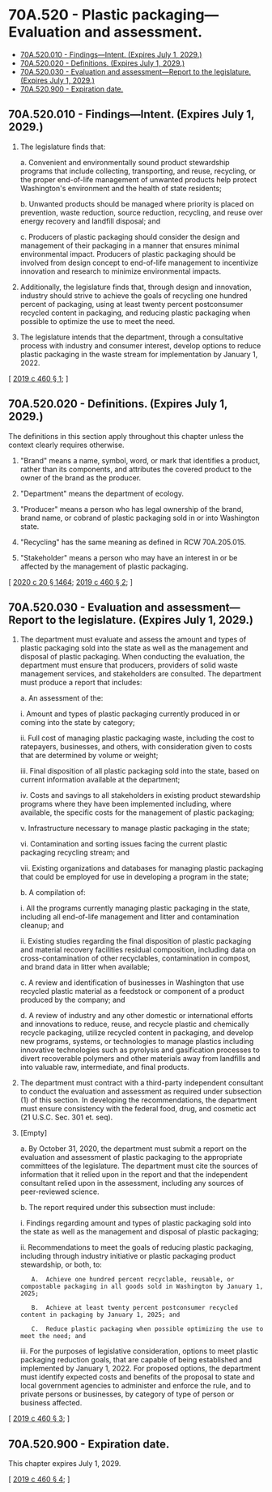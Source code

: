 # 70A.520 - Plastic packaging—Evaluation and assessment.
* [70A.520.010 - Findings—Intent. (Expires July 1, 2029.)](#70a520010---findingsintent-expires-july-1-2029)
* [70A.520.020 - Definitions. (Expires July 1, 2029.)](#70a520020---definitions-expires-july-1-2029)
* [70A.520.030 - Evaluation and assessment—Report to the legislature. (Expires July 1, 2029.)](#70a520030---evaluation-and-assessmentreport-to-the-legislature-expires-july-1-2029)
* [70A.520.900 - Expiration date.](#70a520900---expiration-date)
## 70A.520.010 - Findings—Intent. (Expires July 1, 2029.)
1. The legislature finds that:

   a. Convenient and environmentally sound product stewardship programs that include collecting, transporting, and reuse, recycling, or the proper end-of-life management of unwanted products help protect Washington's environment and the health of state residents;

   b. Unwanted products should be managed where priority is placed on prevention, waste reduction, source reduction, recycling, and reuse over energy recovery and landfill disposal; and

   c. Producers of plastic packaging should consider the design and management of their packaging in a manner that ensures minimal environmental impact. Producers of plastic packaging should be involved from design concept to end-of-life management to incentivize innovation and research to minimize environmental impacts.

2. Additionally, the legislature finds that, through design and innovation, industry should strive to achieve the goals of recycling one hundred percent of packaging, using at least twenty percent postconsumer recycled content in packaging, and reducing plastic packaging when possible to optimize the use to meet the need.

3. The legislature intends that the department, through a consultative process with industry and consumer interest, develop options to reduce plastic packaging in the waste stream for implementation by January 1, 2022.

\[ [2019 c 460 § 1](http://lawfilesext.leg.wa.gov/biennium/2019-20/Pdf/Bills/Session%20Laws/Senate/5397-S2.SL.pdf?cite=2019%20c%20460%20§%201); \]

## 70A.520.020 - Definitions. (Expires July 1, 2029.)
The definitions in this section apply throughout this chapter unless the context clearly requires otherwise.

1. "Brand" means a name, symbol, word, or mark that identifies a product, rather than its components, and attributes the covered product to the owner of the brand as the producer.

2. "Department" means the department of ecology.

3. "Producer" means a person who has legal ownership of the brand, brand name, or cobrand of plastic packaging sold in or into Washington state.

4. "Recycling" has the same meaning as defined in RCW 70A.205.015.

5. "Stakeholder" means a person who may have an interest in or be affected by the management of plastic packaging.

\[ [2020 c 20 § 1464](http://lawfilesext.leg.wa.gov/biennium/2019-20/Pdf/Bills/Session%20Laws/House/2246-S.SL.pdf?cite=2020%20c%2020%20§%201464); [2019 c 460 § 2](http://lawfilesext.leg.wa.gov/biennium/2019-20/Pdf/Bills/Session%20Laws/Senate/5397-S2.SL.pdf?cite=2019%20c%20460%20§%202); \]

## 70A.520.030 - Evaluation and assessment—Report to the legislature. (Expires July 1, 2029.)
1. The department must evaluate and assess the amount and types of plastic packaging sold into the state as well as the management and disposal of plastic packaging. When conducting the evaluation, the department must ensure that producers, providers of solid waste management services, and stakeholders are consulted. The department must produce a report that includes:

   a. An assessment of the:

      i. Amount and types of plastic packaging currently produced in or coming into the state by category;

      ii. Full cost of managing plastic packaging waste, including the cost to ratepayers, businesses, and others, with consideration given to costs that are determined by volume or weight;

      iii. Final disposition of all plastic packaging sold into the state, based on current information available at the department;

      iv. Costs and savings to all stakeholders in existing product stewardship programs where they have been implemented including, where available, the specific costs for the management of plastic packaging;

      v. Infrastructure necessary to manage plastic packaging in the state;

      vi. Contamination and sorting issues facing the current plastic packaging recycling stream; and

      vii. Existing organizations and databases for managing plastic packaging that could be employed for use in developing a program in the state;

   b. A compilation of:

      i. All the programs currently managing plastic packaging in the state, including all end-of-life management and litter and contamination cleanup; and

      ii. Existing studies regarding the final disposition of plastic packaging and material recovery facilities residual composition, including data on cross-contamination of other recyclables, contamination in compost, and brand data in litter when available;

   c. A review and identification of businesses in Washington that use recycled plastic material as a feedstock or component of a product produced by the company; and

   d. A review of industry and any other domestic or international efforts and innovations to reduce, reuse, and recycle plastic and chemically recycle packaging, utilize recycled content in packaging, and develop new programs, systems, or technologies to manage plastics including innovative technologies such as pyrolysis and gasification processes to divert recoverable polymers and other materials away from landfills and into valuable raw, intermediate, and final products.

2. The department must contract with a third-party independent consultant to conduct the evaluation and assessment as required under subsection (1) of this section. In developing the recommendations, the department must ensure consistency with the federal food, drug, and cosmetic act (21 U.S.C. Sec. 301 et. seq).

3. [Empty]

   a. By October 31, 2020, the department must submit a report on the evaluation and assessment of plastic packaging to the appropriate committees of the legislature. The department must cite the sources of information that it relied upon in the report and that the independent consultant relied upon in the assessment, including any sources of peer-reviewed science.

   b. The report required under this subsection must include:

      i. Findings regarding amount and types of plastic packaging sold into the state as well as the management and disposal of plastic packaging;

      ii. Recommendations to meet the goals of reducing plastic packaging, including through industry initiative or plastic packaging product stewardship, or both, to:

          A.  Achieve one hundred percent recyclable, reusable, or compostable packaging in all goods sold in Washington by January 1, 2025;

          B.  Achieve at least twenty percent postconsumer recycled content in packaging by January 1, 2025; and

          C.  Reduce plastic packaging when possible optimizing the use to meet the need; and

      iii. For the purposes of legislative consideration, options to meet plastic packaging reduction goals, that are capable of being established and implemented by January 1, 2022. For proposed options, the department must identify expected costs and benefits of the proposal to state and local government agencies to administer and enforce the rule, and to private persons or businesses, by category of type of person or business affected.

\[ [2019 c 460 § 3](http://lawfilesext.leg.wa.gov/biennium/2019-20/Pdf/Bills/Session%20Laws/Senate/5397-S2.SL.pdf?cite=2019%20c%20460%20§%203); \]

## 70A.520.900 - Expiration date.
This chapter expires July 1, 2029.

\[ [2019 c 460 § 4](http://lawfilesext.leg.wa.gov/biennium/2019-20/Pdf/Bills/Session%20Laws/Senate/5397-S2.SL.pdf?cite=2019%20c%20460%20§%204); \]

